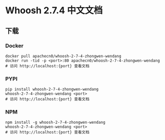 # Whoosh 2.7.4 中文文档

## 下载

### Docker

```
docker pull apachecn0/whoosh-2-7-4-zhongwen-wendang
docker run -tid -p <port>:80 apachecn0/whoosh-2-7-4-zhongwen-wendang
# 访问 http://localhost:{port} 查看文档
```

### PYPI

```
pip install whoosh-2-7-4-zhongwen-wendang
whoosh-2-7-4-zhongwen-wendang <port>
# 访问 http://localhost:{port} 查看文档
```

### NPM

```
npm install -g whoosh-2-7-4-zhongwen-wendang
whoosh-2-7-4-zhongwen-wendang <port>
# 访问 http://localhost:{port} 查看文档
```
